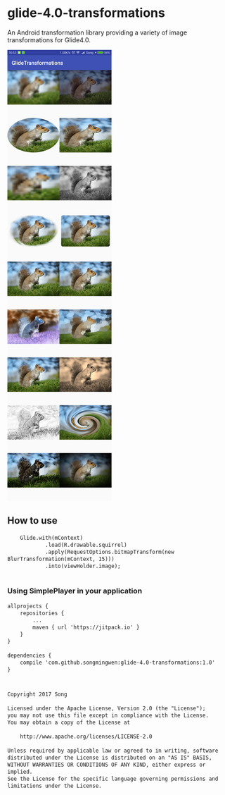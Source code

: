 # glide-4.0-transformations

An Android transformation library providing a variety of image transformations for Glide4.0.

![App icon](https://github.com/songmingwen/glide-4.0-transformations/blob/master/glide.png?raw=true)

## How to use

        Glide.with(mContext)
                .load(R.drawable.squirrel)
                .apply(RequestOptions.bitmapTransform(new BlurTransformation(mContext, 15)))
                .into(viewHolder.image);
#

### Using SimplePlayer in your application

	allprojects {
		repositories {
			...
			maven { url 'https://jitpack.io' }
		}
	}
  
  	dependencies {
		compile 'com.github.songmingwen:glide-4.0-transformations:1.0'
	}
  
# 
    Copyright 2017 Song

    Licensed under the Apache License, Version 2.0 (the "License");
    you may not use this file except in compliance with the License.
    You may obtain a copy of the License at

        http://www.apache.org/licenses/LICENSE-2.0

    Unless required by applicable law or agreed to in writing, software
    distributed under the License is distributed on an "AS IS" BASIS,
    WITHOUT WARRANTIES OR CONDITIONS OF ANY KIND, either express or implied.
    See the License for the specific language governing permissions and
    limitations under the License.
